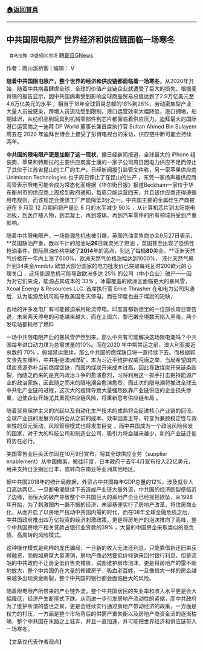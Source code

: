 ###  [:house:返回首頁](https://github.com/ourhimalayas/txt)
---


## 中共国限电限产 世界经济和供应链面临一场寒冬
` 喜马拉雅-华盛顿DC农场` [轉載自GNews](https://gnews.org/zh-hans/1586437/)

作者：雨山溪桥客 | 编辑： V

**随着中共国限电限产，整个世界的经济和供应链都面临着一场寒冬**。从2020年开始，随着中共病毒肆虐全球，全球的价值产业链企业就遭受了巨大的损失。根据麦肯锡的报告显示，因中共国病毒受到影响全球商品贸易总值达到了2.9万亿美元至4.6万亿美元的水平 ，相当于18年全球贸易总额的18%到26%，劳动密集型产业大量人员被感染，跨境人员流动受到限制，港口运营效率大幅降低，港口拥堵，船期延迟，从纺织品到玩具到机械零部件到芯片都面临着供应压力。迪拜最大的国际港口运营商之一迪拜 DP World 董事长兼首席执行官 Sultan Ahmed Bin Sulayem 周五在 2020 年迪拜世博会上接受了彭博电视台的采访，供应链中断可能会持续两年。

**中共国的限电限产更是加剧了这一现状**，据日经新闻报道，全球最大的 iPhone 组装商、苹果和特斯拉的主要供应商富士康的一家子公司周日因电力供应不足而停止了其位于江苏省昆山的工厂的生产。日经新闻援引监管文件称，另一家苹果供应商 Unimicron Technologies 也于周日停止了在昆山的生产 ，东莞一家扬声器供应商高管表示限电可能会成为常态化而根据《华尔街日报》报道Beckham一家位于华东衡州市的供应商上周接到政府通知，每周只能运营四天，并且该供应商还得遵循用电规则，而该规定会使该工厂产能降低3分之一。中共国主要的金属硅生产商被迫在 9 月至 12 月期间将产量比 8 月的水平减少 90% ，从计算机芯片到太阳能电池板，到医疗植入物，到混凝土，再到玻璃，再到汽车零件的所有领域将受到严重影响。

随着中共限电限产，一场能源危机也被引爆，英国汽油零售商协会9月27日表示，**英国缺油严重，数以千计的加油站****26****日就卖光了燃油 ，英国甚至出现了恐慌性抢油事件，国际原油价格突破了****2014****年的高点，到达了每桶****80****美金。**亚洲天然气价格在一年内上涨了600%，欧洲天然气价格涨幅达到1000%， 液化天然气飙升到34美金/mmbtu 欧盟大部分国家的电力批发价已突破每兆瓦时200欧元的心理关口 ，这场能源危机可能导致欧洲多达 25% 的公司（中小企业）破产——因为对它们来说，能源占其成本的 33% 。冰霜覆盖的欧洲区面临更大的暴风雪，Xcoal Energy & Resources LLC. 首席执行官 Ernie Thrasher 在和电力公司沟通后，认为能源危机可能导致美国冬天停电。而在印度也由于煤炭的短缺，

各地的许多发电厂有可能被迫采用轮流停电。印度首都新德里的一位部长周日警告说，未来两天停电的可能越来越大。而在上周六，黎巴嫩全境数天陷入黑暗，两个发电站都耗尽了燃料

一场中共限电限产后的暴风雪俨然到来。那么中共有可能解决这场限电潮吗？中共国每年进口动力煤为总需求量的10%。而在2020 年中期禁运之前，澳大利亚接近总数的 70% ，假如禁运继续，那么中共国的燃煤缺口将一直持续下去。而根据郭文贵先生爆料，中共拒绝澳洲煤矿，本为习近平维护权威荒唐之举，当局希望国内煤炭资源弥补当前燃煤空缺，而国内煤炭开采成本过高，因此导致煤炭开采链条断裂，而随之而来的是党内政治斗争的愈演愈烈，习将利用这一抓手打击把持能源产业的政治家族，因此随之而来的限电潮会愈演愈烈，而此次的限电潮将推进全球去中共化产业链的进程，这次大的疫情导致大量强烈依靠产业链供应的企业损失惨重，迫使企业开始尤其重视供应链风险，将重新思考供应链布局 。

随着贸易保护主义的兴起以及自动化生产技术的成熟将会促进核心产业链的回流。全球产业链的发展方向将会从之前的成本、效率因素主导，转变为兼顾稳定性与效率性的双元驱动，风险管理模式也将发生巨变 。而中共国成为一个政治风险频发的国家，对于大的科技公司和制造业公司，吸引力将会越来越少，新的产业链迁徙将势在必行。

美国零售业巨头沃尔玛在10月9日宣布，将其全球供应业务（supplier enablement）从中国撤离，搬往印度，日本政府于去年4月宣布投入22亿美元，用来支持日企搬回日本，或转向东南亚等亚洲其他地区。

据中共国2018年的统计局数据，外贸占中共国每年GDP总量的12%，涉及就业人口高达两亿，一旦断电潮继续下去造成产业链大量外流，中共国的经济断裂便临近了边缘，而恒大的破产导致整个中共国巨大的房地产企业已经摇摇欲坠，从1998年开始，为了刺激国内一蹶不振的经济，朱镕基便实行了房地产改革，将住房商业化，从而开启了以房地产拉动中共国内需的时代，而在08年全球金融危机之后，中共国政府推出四万亿投资的经济刺激政策。更是将房地产的泡沫推向了高峰，整个中共国房地产相关贷款占银行业贷款的39% ，大量的中国房企采取类似的高负债、高周转的风险模式。

这种操作模式是纯粹的庞氏骗局，一旦新的收入无法还利息，只能靠借新还旧来获得融资，而假如房屋大量滞销，房地产商必然要低价倾销来回付银行利息，但是流氓的中共政府不让房企低价售卖楼房，试图维护房市泡沫，更是将房地产的雷不断地放大，整个中共国仍在大量的修建房子，吸血老百姓，一旦像恒大一样的房企越来越多出现资金断裂，整个中共国的银行都会面临巨大的风险。

随着限电限产所带来的产业链外流，整个中共国居民的失业率和收入水平更是会大幅降低，经济产生断崖式下跌。从而进一步引发房地产流动性的紧缩，而中共政府为了维护所谓的盛世之景，更是会继续实行通过房地产带动经济的政策，一方面是权力的打压，一方面是整个市场背后的供需严重失衡以及房地产商资金流的逐渐枯竭，整个中共国在末路之上狂奔，并且一直加速，并可能把世界经济和供应链带入一场寒冬。

【文章仅代表作者观点】
